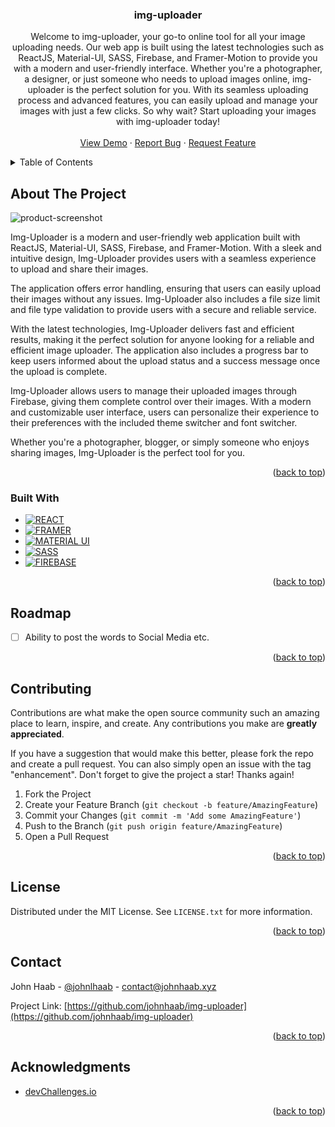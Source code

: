 <a name="readme-top"></a>
<!-- PROJECT SHIELDS -->

<!--
[![Contributors][contributors-shield]][contributors-url]
[![Forks][forks-shield]][forks-url]
[![Stargazers][stars-shield]][stars-url]
[![Issues][issues-shield]][issues-url]
-->




<!-- PROJECT LOGO -->

<h3 align="center">img-uploader</h3>

  <p align="center">
    Welcome to img-uploader, your go-to online tool for all your image uploading needs. Our web app is built using the latest technologies such as ReactJS, Material-UI, SASS, Firebase, and Framer-Motion to provide you with a modern and user-friendly interface. Whether you're a photographer, a designer, or just someone who needs to upload images online, img-uploader is the perfect solution for you. With its seamless uploading process and advanced features, you can easily upload and manage your images with just a few clicks. So why wait? Start uploading your images with img-uploader today!
    <br />
    <br />
    <a href="https://adorable-queijadas-105dcd.netlify.app/">View Demo</a>
    ·
    <a href="https://github.com/johnhaab/vesta">Report Bug</a>
    ·
    <a href="https://github.com/johnhaab/vesta">Request Feature</a>
  </p>
</div>



<!-- TABLE OF CONTENTS -->
<details>
  <summary>Table of Contents</summary>
  <ol>
    <li>
      <a href="#about-the-project">About The Project</a>
      <ul>
        <li><a href="#built-with">Built With</a></li>
      </ul>
    </li>
    <li><a href="#usage">Usage</a></li>
    <li><a href="#roadmap">Roadmap</a></li>
    <li><a href="#contributing">Contributing</a></li>
    <li><a href="#license">License</a></li>
    <li><a href="#contact">Contact</a></li>
    <li><a href="#acknowledgments">Acknowledgments</a></li>
  </ol>
</details>



<!-- ABOUT THE PROJECT -->
## About The Project

![product-screenshot](/public/screenshot1.png)

Img-Uploader is a modern and user-friendly web application built with ReactJS, Material-UI, SASS, Firebase, and Framer-Motion. With a sleek and intuitive design, Img-Uploader provides users with a seamless experience to upload and share their images.

The application offers error handling, ensuring that users can easily upload their images without any issues. Img-Uploader also includes a file size limit and file type validation to provide users with a secure and reliable service.

With the latest technologies, Img-Uploader delivers fast and efficient results, making it the perfect solution for anyone looking for a reliable and efficient image uploader. The application also includes a progress bar to keep users informed about the upload status and a success message once the upload is complete.

Img-Uploader allows users to manage their uploaded images through Firebase, giving them complete control over their images. With a modern and customizable user interface, users can personalize their experience to their preferences with the included theme switcher and font switcher.

Whether you're a photographer, blogger, or simply someone who enjoys sharing images, Img-Uploader is the perfect tool for you.

<p align="right">(<a href="#readme-top">back to top</a>)</p>



### Built With

* [![REACT][REACT-img]][REACT-url]
* [![FRAMER][FRAMER-img]][FRAMER-url]
* [![MATERIAL UI][MUI-img]][MUI-url]
* [![SASS][SASS-img]][SASS-url]
* [![FIREBASE][FIREBASE-img]][FIREBASE-url]

<p align="right">(<a href="#readme-top">back to top</a>)</p>


<!-- ROADMAP -->
## Roadmap

- [ ] Ability to post the words to Social Media etc.

<p align="right">(<a href="#readme-top">back to top</a>)</p>



<!-- CONTRIBUTING -->
## Contributing

Contributions are what make the open source community such an amazing place to learn, inspire, and create. Any contributions you make are **greatly appreciated**.

If you have a suggestion that would make this better, please fork the repo and create a pull request. You can also simply open an issue with the tag "enhancement".
Don't forget to give the project a star! Thanks again!

1. Fork the Project
2. Create your Feature Branch (`git checkout -b feature/AmazingFeature`)
3. Commit your Changes (`git commit -m 'Add some AmazingFeature'`)
4. Push to the Branch (`git push origin feature/AmazingFeature`)
5. Open a Pull Request

<p align="right">(<a href="#readme-top">back to top</a>)</p>



<!-- LICENSE -->
## License

Distributed under the MIT License. See `LICENSE.txt` for more information.

<p align="right">(<a href="#readme-top">back to top</a>)</p>



<!-- CONTACT -->
## Contact

John Haab - [@johnlhaab](https://twitter.com/johnlhaab) - contact@johnhaab.xyz

Project Link: [https://github.com/johnhaab/img-uploader](https://github.com/johnhaab/img-uploader)

<p align="right">(<a href="#readme-top">back to top</a>)</p>



<!-- ACKNOWLEDGMENTS -->
## Acknowledgments

* [devChallenges.io](https://devchallenges.io/)

<p align="right">(<a href="#readme-top">back to top</a>)</p>



<!-- MARKDOWN LINKS & IMAGES -->
[contributors-shield]: https://img.shields.io/github/contributors/github_username/repo_name.svg?style=for-the-badge
[contributors-url]: https://github.com/johnhaab/Quotify/graphs/contributors
[forks-shield]: https://img.shields.io/github/forks/github_username/repo_name.svg?style=for-the-badge
[forks-url]: https://github.com/johnhaab/Quotify/network/members
[stars-shield]: https://img.shields.io/github/stars/github_username/repo_name.svg?style=for-the-badge
[stars-url]: https://github.com/johnhaab/Quotify/stargazers
[issues-shield]: https://img.shields.io/github/issues/github_username/repo_name.svg?style=for-the-badge
[issues-url]: https://github.com/johnhaab/Quotify/issues
[license-shield]: https://img.shields.io/github/license/github_username/repo_name.svg?style=for-the-badge
[license-url]: https://github.com/github_username/repo_name/blob/master/LICENSE.txt


[FIREBASE-img]: https://img.shields.io/badge/Firebase-039BE5?style=for-the-badge&logo=Firebase&logoColor=white
[FIREBASE-url]: https://firebase.google.com/


[REACT-img]: https://img.shields.io/badge/React-20232A?style=for-the-badge&logo=react&logoColor=61DAFB
[REACT-url]: https://reactjs.org/

[FRAMER-img]: https://img.shields.io/badge/Framer-black?style=for-the-badge&logo=framer&logoColor=blue
[FRAMER-url]: https://www.framer.com/

[MUI-img]: https://img.shields.io/badge/Material--UI-0081CB?style=for-the-badge&logo=material-ui&logoColor=white
[MUI-url]: https://mui.com/

[SASS-img]: https://img.shields.io/badge/Sass-CC6699?style=for-the-badge&logo=sass&logoColor=white
[SASS-url]: https://sass-lang.com/
